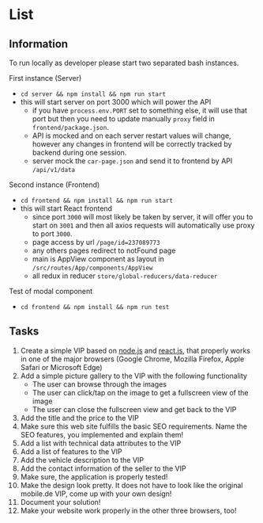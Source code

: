 #  List 

## Information

To run locally as developer please start two separated bash instances.

First instance (Server)
 - `cd server && npm install && npm run start`
 - this will start server on port 3000 which will power the API
   - if you have `process.env.PORT` set to something else, it will use that port but then you need to update
     manually `proxy` field in `frontend/package.json`.
   - API is mocked and on each server restart values will change, however any changes in frontend will be correctly
     tracked by backend during one session.
   - server mock the `car-page.json` and send it to frontend by API `/api/v1/data`

Second instance (Frontend)
 - `cd frontend && npm install && npm run start`
 - this will start React frontend
   - since port `3000` will most likely be taken by server, it will offer you to start on `3001` and then
      all axios requests will automatically use proxy to port `3000`.
   - page access by url `/page/id=237089773`
   - any others pages redirect to notFound page
   - main is AppView component as layout in `/src/routes/App/components/AppView`
   - all redux in reducer `store/global-reducers/data-reducer`
 
 Test of modal component 
  - `cd frontend && npm install && npm run test`

## Tasks
1. Create a simple VIP based on [node.js](https://nodejs.org/) and [react.js](https://reactjs.org/), that properly works in one of the major browsers (Google Chrome, Mozilla Firefox, Apple Safari or Microsoft Edge)
2. Add a simple picture gallery to the VIP with the following functionality
    * The user can browse through the images
    * The user can click/tap on the image to get a fullscreen view of the image
    * The user can close the fullscreen view and get back to the VIP
3. Add the title and the price to the VIP
4. Make sure this web site fulfills the basic SEO requirements. Name the SEO features, you implemented and explain them!
5. Add a list with technical data attributes to the VIP
6. Add a list of features to the VIP
7. Add the vehicle description to the VIP
8. Add the contact information of the seller to the VIP
9. Make sure, the application is properly tested!
10. Make the design look pretty. It does not have to look like the original mobile.de VIP, come up with your own design!
11. Document your solution!
12. Make your website work properly in the other three browsers, too!
